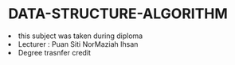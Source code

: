 # DATA-STRUCTURE-ALGORITHM

<li>this subject was taken during diploma</li>
<li>Lecturer : Puan Siti NorMaziah Ihsan</li>
<li>Degree trasnfer credit</li>
